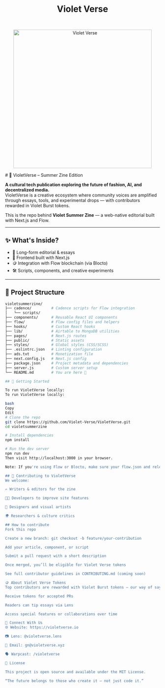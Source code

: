 <h1 align="center"> Violet Verse</h1> <br>
<p align="center">
  <a href="https://violetverse.io/">
    <img alt="Violet Verse" title="Violet Verse" src="https://i.imgur.com/lJ8R4lq.png" width="450">
  </a>
</p>
# 🌸 VioletVerse – Summer Zine Edition

**A cultural tech publication exploring the future of fashion, AI, and decentralized media.**  
VioletVerse is a creative ecosystem where community voices are amplified through essays, tools, and experimental drops — with contributors rewarded in Violet Burst tokens.

This is the repo behind **Violet Summer Zine** — a web-native editorial built with Next.js and Flow.

---

## ✨ What's Inside?

- 📰 Long-form editorial & essays
- 🧵 Frontend built with Next.js
- 🪙 Integration with Flow blockchain (via Blocto)
- 🛠 Scripts, components, and creative experiments

---

## 📁 Project Structure

```bash
violetsummerzine/
├── cadence/         # Cadence scripts for Flow integration
│   └── scripts/
├── components/      # Reusable React UI components
├── flow/            # Flow config files and helpers
├── hooks/           # Custom React hooks
├── lib/             # Airtable to MongoDB utilities
├── pages/           # Next.js routes
├── public/          # Static assets
├── styles/          # Global styles (CSS/SCSS)
├── .eslintrc.json   # Linting configuration
├── ads.txt          # Monetization file
├── next.config.js   # Next.js config
├── package.json     # Project metadata and dependencies
├── server.js        # Custom server setup
└── README.md        # You are here 💜

## 🚀 Getting Started

To run VioletVerse locally:
To run VioletVerse locally:

bash
Copy
Edit
# Clone the repo
git clone https://github.com/Violet-Verse/VioletVerse.git
cd violetsummerzine

# Install dependencies
npm install

# Run the dev server
npm run dev
Then visit http://localhost:3000 in your browser.

Note: If you're using Flow or Blocto, make sure your flow.json and relevant config keys are set up properly.

## 🧠 Contributing to VioletVerse
We welcome:

✍️ Writers & editors for the zine

👩‍💻 Developers to improve site features

🎨 Designers and visual artists

🌍 Researchers & culture critics

## How to contribute
Fork this repo

Create a new branch: git checkout -b feature/your-contribution

Add your article, component, or script

Submit a pull request with a short description

Once merged, you’ll be eligible for Violet Verse tokens

See full contributor guidelines in CONTRIBUTING.md (coming soon)

🪙 About Violet Verse Tokens
Top contributors are rewarded with Violet Burst tokens — our way of saying thank you for building, writing, and thinking with us.

Receive tokens for accepted PRs

Readers can tip essays via Lens

Access special features or collaborations over time

📣 Connect With Us
🌐 Website: https://violetverse.io

📷 Lens: @violetverse.lens

📨 Email: gn@violetverse.xyz

🗣 Warpcast: /violetverse

📄 License

This project is open source and available under the MIT License.

“The future belongs to those who create it — not just code it.”
